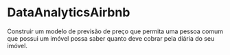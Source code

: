 # DataAnalyticsAirbnb
 Construir um modelo de previsão de preço que permita uma pessoa comum que possui um imóvel possa saber quanto deve cobrar pela diária do seu imóvel.
